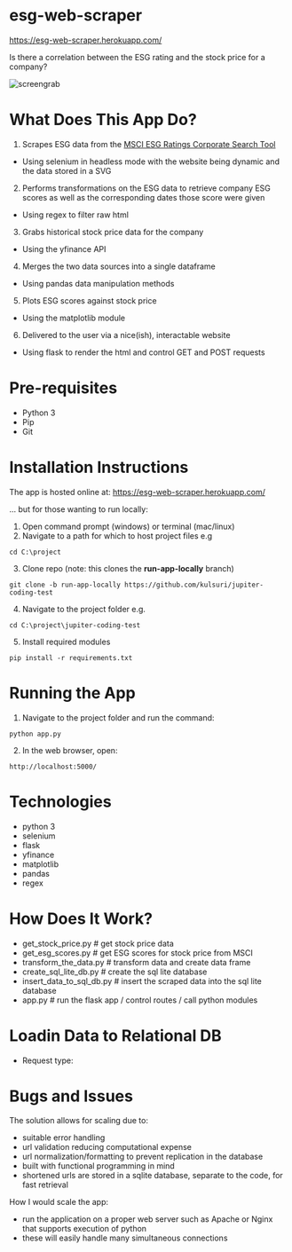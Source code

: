 # esg-web-scraper
https://esg-web-scraper.herokuapp.com/

Is there a correlation between the ESG rating and the stock price for a company?

![screengrab](https://media.giphy.com/media/yRx7YJn3sn3lSexn19/giphy.gif)

# What Does This App Do?
1. Scrapes ESG data from the [MSCI ESG Ratings Corporate Search Tool](https://www.msci.com/our-solutions/esg-investing/esg-ratings/esg-ratings-corporate-search-tool/issuer/)
- Using selenium in headless mode with the website being dynamic and the data stored in a SVG
2. Performs transformations on the ESG data to retrieve company ESG scores as well as the corresponding dates those score were given
- Using regex to filter raw html
3. Grabs historical stock price data for the company
- Using the yfinance API
4. Merges the two data sources into a single dataframe
- Using pandas data manipulation methods
5. Plots ESG scores against stock price
- Using the matplotlib module
6. Delivered to the user via a nice(ish), interactable website
- Using flask to render the html and control GET and POST requests

# Pre-requisites
- Python 3
- Pip
- Git

# Installation Instructions
The app is hosted online at: https://esg-web-scraper.herokuapp.com/

... but for those wanting to run locally:

1. Open command prompt (windows) or terminal (mac/linux)
2. Navigate to a path for which to host project files e.g
```
cd C:\project
```
3. Clone repo (note: this clones the **run-app-locally** branch)
```
git clone -b run-app-locally https://github.com/kulsuri/jupiter-coding-test
```
4. Navigate to the project folder e.g.
```
cd C:\project\jupiter-coding-test
```
5. Install required modules
```
pip install -r requirements.txt 
```

# Running the App
1. Navigate to the project folder and run the command:
```
python app.py
```
2. In the web browser, open:
```
http://localhost:5000/
```

# Technologies
- python 3
- selenium
- flask
- yfinance
- matplotlib
- pandas
- regex

# How Does It Work?

- get_stock_price.py # get stock price data
- get_esg_scores.py # get ESG scores for stock price from MSCI
- transform_the_data.py # transform data and create data frame
- create_sql_lite_db.py # create the sql lite database
- insert_data_to_sql_db.py # insert the scraped data into the sql lite database
- app.py # run the flask app / control routes / call python modules

# Loadin Data to Relational DB
- Request type:

# Bugs and Issues

The solution allows for scaling due to:
- suitable error handling
- url validation reducing computational expense
- url normalization/formatting to prevent replication in the database
- built with functional programming in mind
- shortened urls are stored in a sqlite database, separate to the code, for fast retrieval 

How I would scale the app:
- run the application on a proper web server such as Apache or Nginx that supports execution of python
- these will easily handle many simultaneous connections